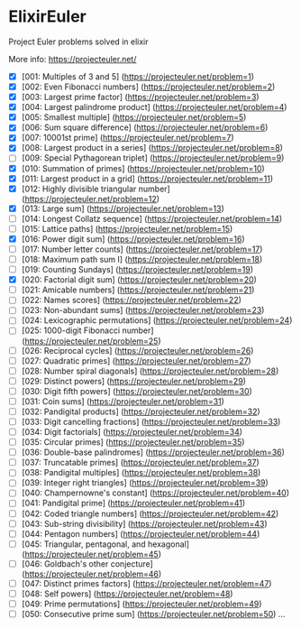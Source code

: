 # ElixirEuler

Project Euler problems solved in elixir

More info: https://projecteuler.net/

- [x] [001: Multiples of 3 and 5] (https://projecteuler.net/problem=1)
- [x] [002: Even Fibonacci numbers] (https://projecteuler.net/problem=2)
- [x] [003: Largest prime factor] (https://projecteuler.net/problem=3)
- [x] [004: Largest palindrome product] (https://projecteuler.net/problem=4)
- [x] [005: Smallest multiple] (https://projecteuler.net/problem=5)
- [x] [006: Sum square difference] (https://projecteuler.net/problem=6)
- [x] [007: 10001st prime] (https://projecteuler.net/problem=7)
- [x] [008: Largest product in a series] (https://projecteuler.net/problem=8)
- [ ] [009: Special Pythagorean triplet] (https://projecteuler.net/problem=9)
- [x] [010: Summation of primes] (https://projecteuler.net/problem=10)
- [x] [011: Largest product in a grid] (https://projecteuler.net/problem=11)
- [x] [012: Highly divisible triangular number] (https://projecteuler.net/problem=12)
- [x] [013: Large sum] (https://projecteuler.net/problem=13)
- [ ] [014: Longest Collatz sequence] (https://projecteuler.net/problem=14)
- [ ] [015: Lattice paths] (https://projecteuler.net/problem=15)
- [x] [016: Power digit sum] (https://projecteuler.net/problem=16)
- [ ] [017: Number letter counts] (https://projecteuler.net/problem=17)
- [ ] [018: Maximum path sum I] (https://projecteuler.net/problem=18)
- [ ] [019: Counting Sundays] (https://projecteuler.net/problem=19)
- [x] [020: Factorial digit sum] (https://projecteuler.net/problem=20)
- [ ] [021: Amicable numbers] (https://projecteuler.net/problem=21)
- [ ] [022: Names scores] (https://projecteuler.net/problem=22)
- [ ] [023: Non-abundant sums] (https://projecteuler.net/problem=23)
- [ ] [024: Lexicographic permutations] (https://projecteuler.net/problem=24)
- [ ] [025: 1000-digit Fibonacci number] (https://projecteuler.net/problem=25)
- [ ] [026: Reciprocal cycles] (https://projecteuler.net/problem=26)
- [ ] [027: Quadratic primes] (https://projecteuler.net/problem=27)
- [ ] [028: Number spiral diagonals] (https://projecteuler.net/problem=28)
- [ ] [029: Distinct powers] (https://projecteuler.net/problem=29)
- [ ] [030: Digit fifth powers] (https://projecteuler.net/problem=30)
- [ ] [031: Coin sums] (https://projecteuler.net/problem=31)
- [ ] [032: Pandigital products] (https://projecteuler.net/problem=32)
- [ ] [033: Digit cancelling fractions] (https://projecteuler.net/problem=33)
- [ ] [034: Digit factorials] (https://projecteuler.net/problem=34)
- [ ] [035: Circular primes] (https://projecteuler.net/problem=35)
- [ ] [036: Double-base palindromes] (https://projecteuler.net/problem=36)
- [ ] [037: Truncatable primes] (https://projecteuler.net/problem=37)
- [ ] [038: Pandigital multiples] (https://projecteuler.net/problem=38)
- [ ] [039: Integer right triangles] (https://projecteuler.net/problem=39)
- [ ] [040: Champernowne's constant] (https://projecteuler.net/problem=40)
- [ ] [041: Pandigital prime] (https://projecteuler.net/problem=41)
- [ ] [042: Coded triangle numbers] (https://projecteuler.net/problem=42)
- [ ] [043: Sub-string divisibility] (https://projecteuler.net/problem=43)
- [ ] [044: Pentagon numbers] (https://projecteuler.net/problem=44)
- [ ] [045: Triangular, pentagonal, and hexagonal] (https://projecteuler.net/problem=45)
- [ ] [046: Goldbach's other conjecture] (https://projecteuler.net/problem=46)
- [ ] [047: Distinct primes factors] (https://projecteuler.net/problem=47)
- [ ] [048: Self powers] (https://projecteuler.net/problem=48)
- [ ] [049: Prime permutations] (https://projecteuler.net/problem=49)
- [ ] [050: Consecutive prime sum] (https://projecteuler.net/problem=50)
...